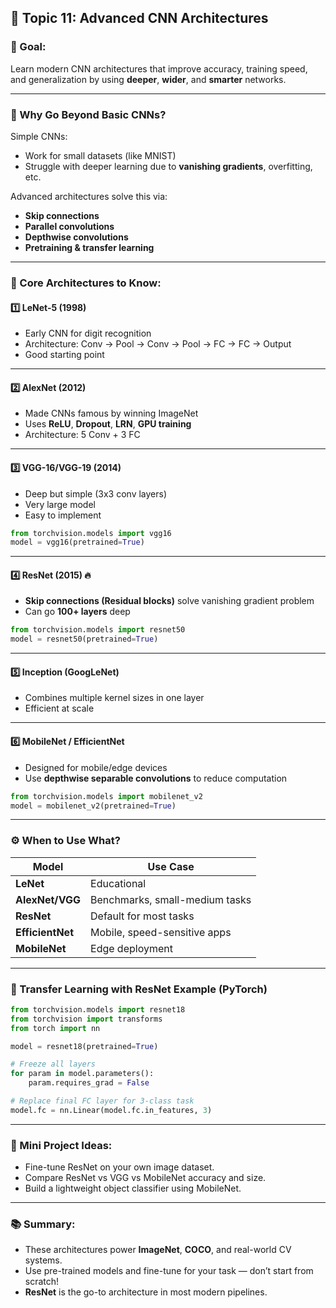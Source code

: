## 🧠 Topic 11: **Advanced CNN Architectures**

### 🎯 Goal:

Learn modern CNN architectures that improve accuracy, training speed, and generalization by using **deeper**, **wider**, and **smarter** networks.

---

### 📜 Why Go Beyond Basic CNNs?

Simple CNNs:

* Work for small datasets (like MNIST)
* Struggle with deeper learning due to **vanishing gradients**, overfitting, etc.

Advanced architectures solve this via:

* **Skip connections**
* **Parallel convolutions**
* **Depthwise convolutions**
* **Pretraining & transfer learning**

---

### 🧱 Core Architectures to Know:

#### 1️⃣ **LeNet-5 (1998)**

* Early CNN for digit recognition
* Architecture: Conv → Pool → Conv → Pool → FC → FC → Output
* Good starting point

---

#### 2️⃣ **AlexNet (2012)**

* Made CNNs famous by winning ImageNet
* Uses **ReLU**, **Dropout**, **LRN**, **GPU training**
* Architecture: 5 Conv + 3 FC

---

#### 3️⃣ **VGG-16/VGG-19 (2014)**

* Deep but simple (3x3 conv layers)
* Very large model
* Easy to implement

```python
from torchvision.models import vgg16
model = vgg16(pretrained=True)
```

---

#### 4️⃣ **ResNet (2015)** 🔥

* **Skip connections (Residual blocks)** solve vanishing gradient problem
* Can go **100+ layers** deep

```python
from torchvision.models import resnet50
model = resnet50(pretrained=True)
```

---

#### 5️⃣ **Inception (GoogLeNet)**

* Combines multiple kernel sizes in one layer
* Efficient at scale

---

#### 6️⃣ **MobileNet / EfficientNet**

* Designed for mobile/edge devices
* Use **depthwise separable convolutions** to reduce computation

```python
from torchvision.models import mobilenet_v2
model = mobilenet_v2(pretrained=True)
```

---

### ⚙️ When to Use What?

| Model            | Use Case                       |
| ---------------- | ------------------------------ |
| **LeNet**        | Educational                    |
| **AlexNet/VGG**  | Benchmarks, small-medium tasks |
| **ResNet**       | Default for most tasks         |
| **EfficientNet** | Mobile, speed-sensitive apps   |
| **MobileNet**    | Edge deployment                |

---

### 🧪 Transfer Learning with ResNet Example (PyTorch)

```python
from torchvision.models import resnet18
from torchvision import transforms
from torch import nn

model = resnet18(pretrained=True)

# Freeze all layers
for param in model.parameters():
    param.requires_grad = False

# Replace final FC layer for 3-class task
model.fc = nn.Linear(model.fc.in_features, 3)
```

---

### 🧪 Mini Project Ideas:

* Fine-tune ResNet on your own image dataset.
* Compare ResNet vs VGG vs MobileNet accuracy and size.
* Build a lightweight object classifier using MobileNet.

---

### 📚 Summary:

* These architectures power **ImageNet**, **COCO**, and real-world CV systems.
* Use pre-trained models and fine-tune for your task — don’t start from scratch!
* **ResNet** is the go-to architecture in most modern pipelines.
